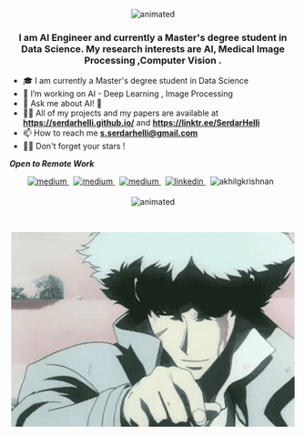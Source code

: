 <p align="center">   <img src="https://readme-typing-svg.herokuapp.com/?size=25&lines=Welcome+!+I'm+S.Serdar+Helli" alt="animated" /> </p>

<h3 align="center">  I am AI Engineer and  currently a Master's degree student in Data Science. My research interests are AI, Medical Image Processing ,Computer Vision .
</h3>



<!--- <p align="center">
<> <img src="https://github-readme-stats.vercel.app/api?username=SerdarHelli&hide=contribs,prs" alt="animated" />

 <></p> -->


- 🎓 I am currently a Master's degree student in Data Science 
- 🔭 I’m  working on AI - Deep Learning , Image Processing   
- 💬 Ask me about AI! 🐍
- 👨‍💻 All of my projects and my papers are available at **https://serdarhelli.github.io/** and **https://linktr.ee/SerdarHelli**
- 📫 How to reach me **s.serdarhelli@gmail.com**
- 🧑‍🚀 Don't forget your stars !


***Open to Remote Work***
<br/>

<p align="center">

<a href="https://opensea.io/collection/coreneuroart" target="_blank">
<img src=https://img.shields.io/badge/-OpenSea-blue?&style=for-the-badge alt=medium style="margin-bottom: 5px;" />
</a> &nbsp;


<a href="https://huggingface.co/SerdarHelli" target="_blank">
<img src=https://img.shields.io/badge/-HuggingFace-yellow?&style=for-the-badge alt=medium style="margin-bottom: 5px;" />
</a> &nbsp;


<a href="https://serdarhelli.medium.com/" target="_blank">
<img src=https://img.shields.io/badge/medium-%23000000.svg?&style=for-the-badge&logo=medium&logoColor=green alt=medium style="margin-bottom: 5px;" />
</a> &nbsp;

<a href="https://www.linkedin.com/in/selahattin-serdar-helli-85bb201a3/" target="_blank">
<img src=https://img.shields.io/badge/linkedin-%231E77B5.svg?&style=for-the-badge&logo=linkedin&logoColor=white alt=linkedin style="margin-bottom: 5px;" />
</a> &nbsp;

<img src="https://komarev.com/ghpvc/?username=SerdarHelli" alt="akhilgkrishnan" /> 
 &nbsp;
</p>
<p align="center">   <img src="https://readme-typing-svg.herokuapp.com/?size=22&lines=See+You+Space+Cowboy+.+.+." alt="animated" /> </p>
<br/>
 <p align="center">
  <img src="https://github.com/SerdarHelli/SerdarHelli/blob/main/see-you-space-cowboy-cowboy-bebop.gif" alt="animated" />
 </p>
 

